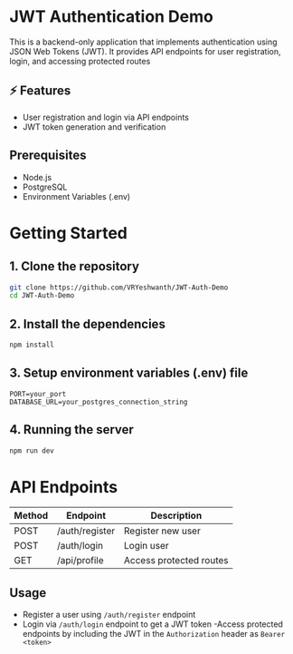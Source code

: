 # JWT Authentication Demo

This is a backend-only application that implements authentication using JSON Web Tokens (JWT). It provides API endpoints for user registration, login, and accessing protected routes

## ⚡ Features

- User registration and login via API endpoints
- JWT token generation and verification

## Prerequisites

- Node.js
- PostgreSQL
- Environment Variables (.env)

# Getting Started

## 1. Clone the repository
```bash
git clone https://github.com/VRYeshwanth/JWT-Auth-Demo
cd JWT-Auth-Demo
```

## 2. Install the dependencies
```bash
npm install
```

## 3. Setup environment variables (.env) file
```
PORT=your_port
DATABASE_URL=your_postgres_connection_string
```

## 4. Running the server
```bash
npm run dev
```

# API Endpoints

| Method | Endpoint | Description |
|---|---|---|
| POST | /auth/register | Register new user |
| POST | /auth/login | Login user |
| GET | /api/profile | Access protected routes |

## Usage

- Register a user using `/auth/register` endpoint
- Login via `/auth/login` endpoint to get a JWT token
-Access protected endpoints by including the JWT in the `Authorization` header as `Bearer <token>`